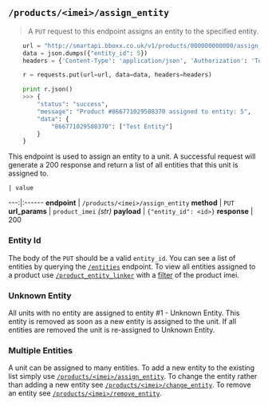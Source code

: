 ## `/products/<imei>/assign_entity`

> A `PUT` request to this endpoint assigns an entity to the specified entity.

```python
    url = "http://smartapi.bboxx.co.uk/v1/products/000000000000/assign_entity"
    data = json.dumps({"entity_id": 5})
    headers = {'Content-Type': 'application/json', 'Authorization': 'Token token=' + A_VALID_TOKEN}

    r = requests.put(url=url, data=data, headers=headers)

    print r.json()
    >>> {
        "status": "success",
        "message": "Product #866771029508370 assigned to entity: 5",
        "data": {
            "866771029508370": ["Test Entity"]
        }
    }
```

This endpoint is used to assign an entity to a unit. A successful request will generate a 200 response and return a list of all entities that this unit is assigned to.

    | value
---:|:------
__endpoint__ | `/products/<imei>/assign_entity`
__method__ | `PUT`
__url_params__ | `product_imei` _(str)_
__payload__ | `{"entity_id": <id>}`
__response__ | 200

### Entity Id
The body of the `PUT` should be a valid `entity_id`. You can see a list of entities by querying the <a href="/#entity">`/entities`</a> endpoint.
To view all entities assigned to a product use <a href="/#product-entity-linker">`/product_entity_linker`</a> with a <a href="/#query-format-and-filtering">filter</a> of the product imei.

### Unknown Entity
All units with no entity are assigned to entity #1 - Unknown Entity. This entity is removed as soon as a new entity is assigned to the unit. If all entities are removed the unit is re-assigned to Unknown Entity.

### Multiple Entities
A unit can be assigned to many entities.
To add a new entity to the existing list simply use <a href="/#products-lt-imei-gt-assign_entity">`/products/<imei>/assign_entity`</a>.
To change the entity rather than adding a new entity see <a href="/#products-lt-imei-gt-change_entity">`/products/<imei>/change_entity`</a>.
To remove an entity see <a href="/#products-lt-imei-gt-remove_entity">`/products/<imei>/remove_entity`</a>.


